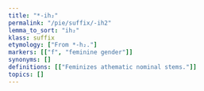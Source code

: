 ```yaml
---
title: "*-ih₂"
permalink: "/pie/suffix/-ih2"
lemma_to_sort: "ih₂"
klass: suffix
etymology: ["From *-h₂."]
markers: [["f", "feminine gender"]]
synonyms: []
definitions: [["Feminizes athematic nominal stems."]]
topics: []
---
```

